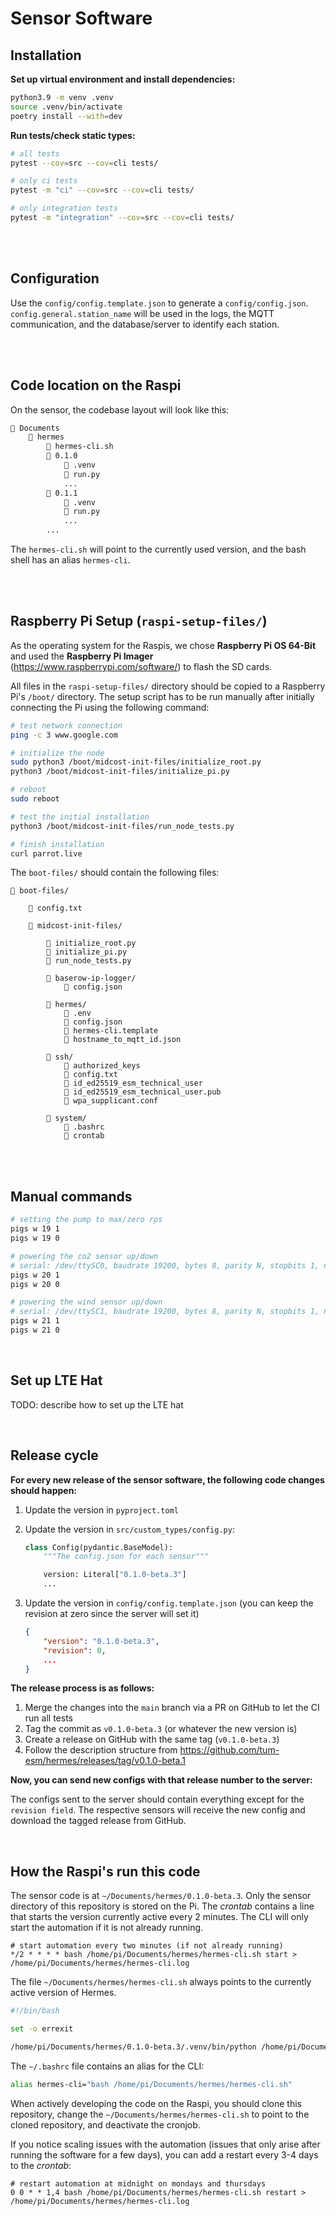 # Sensor Software

## Installation

**Set up virtual environment and install dependencies:**

```bash
python3.9 -m venv .venv
source .venv/bin/activate
poetry install --with=dev
```

**Run tests/check static types:**

```bash
# all tests
pytest --cov=src --cov=cli tests/

# only ci tests
pytest -m "ci" --cov=src --cov=cli tests/

# only integration tests
pytest -m "integration" --cov=src --cov=cli tests/
```

<br/>
<br/>

## Configuration

Use the `config/config.template.json` to generate a `config/config.json`. `config.general.station_name` will be used in the logs, the MQTT communication, and the database/server to identify each station.

<br/>
<br/>

## Code location on the Raspi

On the sensor, the codebase layout will look like this:

```bash
📁 Documents
    📁 hermes
        📄 hermes-cli.sh
        📁 0.1.0
            📁 .venv
            📄 run.py
            ...
        📁 0.1.1
            📁 .venv
            📄 run.py
            ...
        ...
```

The `hermes-cli.sh` will point to the currently used version, and the bash shell has an alias `hermes-cli`.

<br/>
<br/>

## Raspberry Pi Setup (`raspi-setup-files/`)

As the operating system for the Raspis, we chose **Raspberry Pi OS 64-Bit** and used the **Raspberry Pi Imager** (https://www.raspberrypi.com/software/) to flash the SD cards.

All files in the `raspi-setup-files/` directory should be copied to a Raspberry Pi's `/boot/` directory. The setup script has to be run manually after initially connecting the Pi using the following command:

```bash
# test network connection
ping -c 3 www.google.com

# initialize the node
sudo python3 /boot/midcost-init-files/initialize_root.py
python3 /boot/midcost-init-files/initialize_pi.py

# reboot
sudo reboot

# test the initial installation
python3 /boot/midcost-init-files/run_node_tests.py

# finish installation
curl parrot.live
```

The `boot-files/` should contain the following files:

```
📁 boot-files/

    📄 config.txt

    📁 midcost-init-files/

        📄 initialize_root.py
        📄 initialize_pi.py
        📄 run_node_tests.py

        📁 baserow-ip-logger/
            📄 config.json

        📁 hermes/
            📄 .env
            📄 config.json
            📄 hermes-cli.template
            📄 hostname_to_mqtt_id.json

        📁 ssh/
            📄 authorized_keys
            📄 config.txt
            📄 id_ed25519_esm_technical_user
            📄 id_ed25519_esm_technical_user.pub
            📄 wpa_supplicant.conf

        📁 system/
            📄 .bashrc
            📄 crontab
```

<br/>
<br/>

## Manual commands

```bash
# setting the pump to max/zero rps
pigs w 19 1
pigs w 19 0

# powering the co2 sensor up/down
# serial: /dev/ttySC0, baudrate 19200, bytes 8, parity N, stopbits 1, newline \r\n
pigs w 20 1
pigs w 20 0

# powering the wind sensor up/down
# serial: /dev/ttySC1, baudrate 19200, bytes 8, parity N, stopbits 1, newline \r\n
pigs w 21 1
pigs w 21 0
```

<br/>

## Set up LTE Hat

TODO: describe how to set up the LTE hat

<br/>

## Release cycle

**For every new release of the sensor software, the following code changes should happen:**

1. Update the version in `pyproject.toml`
2. Update the version in `src/custom_types/config.py`:

    ```python
    class Config(pydantic.BaseModel):
        """The config.json for each sensor"""

        version: Literal["0.1.0-beta.3"]
        ...
    ```

3. Update the version in `config/config.template.json` (you can keep the revision at zero since the server will set it)
    ```json
    {
        "version": "0.1.0-beta.3",
        "revision": 0,
        ...
    }
    ```

**The release process is as follows:**

1. Merge the changes into the `main` branch via a PR on GitHub to let the CI run all tests
1. Tag the commit as `v0.1.0-beta.3` (or whatever the new version is)
1. Create a release on GitHub with the same tag (`v0.1.0-beta.3`)
1. Follow the description structure from https://github.com/tum-esm/hermes/releases/tag/v0.1.0-beta.1

**Now, you can send new configs with that release number to the server:**

The configs sent to the server should contain everything except for the `revision field`. The respective sensors will receive the new config and download the tagged release from GitHub.

<br/>

## How the Raspi's run this code

The sensor code is at `~/Documents/hermes/0.1.0-beta.3`. Only the sensor directory of this repository is stored on the Pi. The _crontab_ contains a line that starts the version currently active every 2 minutes. The CLI will only start the automation if it is not already running.

```cron
# start automation every two minutes (if not already running)
*/2 * * * * bash /home/pi/Documents/hermes/hermes-cli.sh start > /home/pi/Documents/hermes/hermes-cli.log
```

The file `~/Documents/hermes/hermes-cli.sh` always points to the currently active version of Hermes.

```bash
#!/bin/bash

set -o errexit

/home/pi/Documents/hermes/0.1.0-beta.3/.venv/bin/python /home/pi/Documents/hermes/0.1.0-beta.3/cli/main.py $*
```

The `~/.bashrc` file contains an alias for the CLI:

```bash
alias hermes-cli="bash /home/pi/Documents/hermes/hermes-cli.sh"
```

When actively developing the code on the Raspi, you should clone this repository, change the `~/Documents/hermes/hermes-cli.sh` to point to the cloned repository, and deactivate the cronjob.

If you notice scaling issues with the automation (issues that only arise after running the software for a few days), you can add a restart every 3-4 days to the _crontab_:

```cron
# restart automation at midnight on mondays and thursdays
0 0 * * 1,4 bash /home/pi/Documents/hermes/hermes-cli.sh restart > /home/pi/Documents/hermes/hermes-cli.log
```
